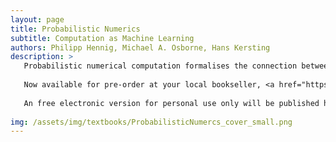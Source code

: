 ```yaml
---
layout: page
title: Probabilistic Numerics
subtitle: Computation as Machine Learning
authors: Philipp Hennig, Michael A. Osborne, Hans Kersting
description: >
   Probabilistic numerical computation formalises the connection between machine learning and applied mathematics. Numerical algorithms approximate intractable quantities from computable ones. They estimate integrals from evaluations of the integrand, or the path of a dynamical system described by differential equations from evaluations of the vector field. In other words, they infer a latent quantity from data. This book shows that it is thus formally possible to think of computational routines as learning machines, and to use the notion of Bayesian inference to build more flexible, efficient, or customised algorithms for computation. The text caters for Masters' and PhD students, as well as postgraduate researchers in artificial intelligence, computer science, statistics, and applied mathematics. Extensive background material is provided along with a wealth of figures, worked examples, and exercises (with solutions) to develop intuition.
   
   Now available for pre-order at your local bookseller, <a href="https://www.amazon.com/Probabilistic-Numerics-Computation-Machine-Learning/dp/1107163447">at Amazon</a>, or at <a href="https://www.cambridge.org/core/books/probabilistic-numerics/0EBFF0B15E2481099F6EED1F62EE1ABE">CUP</a>
   
   An free electronic version for personal use only will be published here alongside the mainline publication of the book.
   
img: /assets/img/textbooks/ProbabilisticNumercs_cover_small.png
---
```

